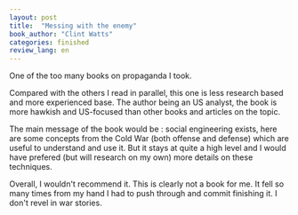 ```yaml
---
layout: post
title:  "Messing with the enemy"
book_author: "Clint Watts"
categories: finished
review_lang: en
---
```


One of the too many books on propaganda I took.

Compared with the others I read in parallel, this one is less research based and more experienced base. The author being an US analyst, the book is more hawkish and US-focused than other books and articles on the topic.

The main message of the book would be : social engineering exists, here are some concepts from the Cold War (both offense and defense) which are useful to understand and use it. But it stays at quite a high level and I would have prefered (but will research on my own) more details on these techniques.

Overall, I wouldn't recommend it. This is clearly not a book for me. It fell so many times from my hand I had to push through and commit finishing it. I don't revel in war stories.